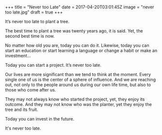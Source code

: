 +++
title = "Never too Late"
date = 2017-04-20T03:01:45Z
image = "never too late.jpg"
draft = true
+++

It’s never too late to plant a tree.

The best time to plant a tree was twenty years ago, it is said.
Yet, the second best time is now. 

No matter how old you are, today you can do it. Likewise, today you can start an education or start learning a language or change a habit or make an investment...

Today you can start a project. It’s never too late.

Our lives are more significant than we tend to think at the moment. Every single one of us is the center of a sphere of influence. And we are reaching out, not only to the people around us during our own life time, but also to those who come after us.

They may not always know who started the project, yet, they enjoy its outcome. And they may not know who was the planter, yet they enjoy the tree and its fruit. 

Today you can invest in the future.

It's never too late.

